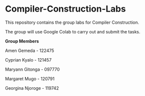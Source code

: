 # Compiler-Construction-Labs

This repository contains the group labs for Compiler Construction.

The group will use Google Colab to carry out and submit the tasks.

**Group Members**

Amen Gemeda - 122475

Cyprian Kyalo - 121457

Maryann Gitonga - 097770

Margaret Mugo - 120791

Georgina Njoroge - 119742
